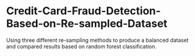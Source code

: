 # Credit-Card-Fraud-Detection-Based-on-Re-sampled-Dataset
Using three different re-sampling methods to produce a balanced dataset and compared results based on random forest classification.
